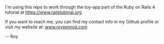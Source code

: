 I'm using this repo to work through the toy-app part of the Ruby on Rails 4 
tutorial at https://www.railstutorial.org

If you want to reach me, you can find my contact info in my Github profile or 
visit my website at: www.roypenrod.com

-- Roy